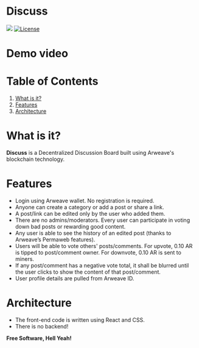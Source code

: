 # Discuss

![](https://img.shields.io/badge/nodejs-8.10-blue.svg) [![License](https://img.shields.io/badge/license-MIT-green.svg)](https://opensource.org/licenses/MIT)

# Demo video

# Table of Contents

1. [What is it?](#what-is-it)
2. [Features](#features)
3. [Architecture](#architecture)

# What is it?

**Discuss** is a Decentralized Discussion Board built using Arweave's blockchain technology.

# Features

- Login using Arweave wallet. No registration is required.
- Anyone can create a category or add a post or share a link.
- A post/link can be edited only by the user who added them.
- There are no admins/moderators. Every user can participate in voting down bad posts or rewarding good content.
- Any user is able to see the history of an edited post (thanks to Arweave’s Permaweb features).
- Users will be able to vote others' posts/comments. For upvote, 0.10 AR is tipped to post/comment owner. For downvote, 0.10 AR is sent to miners.
- If any post/comment has a negative vote total, it shall be blurred until the user clicks to show the content of that post/comment.
- User profile details are pulled from Arweave ID.

# Architecture

- The front-end code is written using React and CSS.
- There is no backend!

**Free Software, Hell Yeah!**
